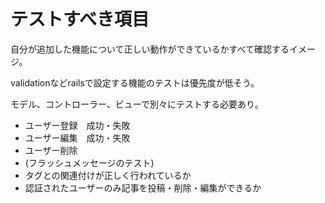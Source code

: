 # テストすべき項目

自分が追加した機能について正しい動作ができているかすべて確認するイメージ。

validationなどrailsで設定する機能のテストは優先度が低そう。

モデル、コントローラー、ビューで別々にテストする必要あり。
- ユーザー登録　成功・失敗
- ユーザー編集　成功・失敗
- ユーザー削除
- (フラッシュメッセージのテスト)
- タグとの関連付けが正しく行われているか
- 認証されたユーザーのみ記事を投稿・削除・編集ができるか
